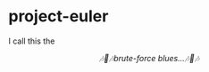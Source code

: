 # project-euler

I call this the 

<p align="center">
    <i>
        🎶🎷🎶brute-force blues...🎶🎷🎶
    </i>
</p>
